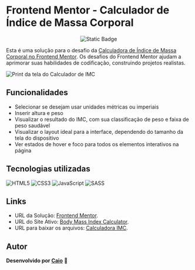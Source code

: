 # Frontend Mentor - Calculador de Índice de Massa Corporal

<p align="center">
     <img loading="lazy" alt="Static Badge" src="https://img.shields.io/badge/Status-Conclu%C3%ADdo-blue?style=for-the-badge">
</p>

Esta é uma solução para o desafio da [Calculadora de Índice de Massa Corporal no Frontend Mentor](https://www.frontendmentor.io/challenges/body-mass-index-calculator-brrBkfSz1T). Os desafios do Frontend Mentor ajudam a aprimorar suas habilidades de codificação, construindo projetos realistas.

![Print da tela do Calculador de IMC](https://github.com/caioikn/calculadora-imc/assets/28030999/6843ccea-cf7e-4570-9250-7075045285e1)

## Funcionalidades
- Selecionar se desejam usar unidades métricas ou imperiais
- Inserir altura e peso
- Visualizar o resultado do IMC, com sua classificação de peso e faixa de peso saudável
- Visualizar o layout ideal para a interface, dependendo do tamanho da tela do dispositivo
- Ver estados de hover e foco para todos os elementos interativos na página

## Tecnologias utilizadas
![HTML5](https://img.shields.io/badge/html5-%23E34F26.svg?style=for-the-badge&logo=html5&logoColor=white) ![CSS3](https://img.shields.io/badge/css3-%231572B6.svg?style=for-the-badge&logo=css3&logoColor=white) ![JavaScript](https://img.shields.io/badge/JavaScript-323330?style=for-the-badge&logo=javascript&logoColor=F7DF1E) ![SASS](https://img.shields.io/badge/SASS-hotpink.svg?style=for-the-badge&logo=SASS&logoColor=white) 

## Links
- URL da Solução: [Frontend Mentor](https://www.frontendmentor.io/solutions/body-mass-index-calculator-with-scss-and-javascript-FVsEuKkVrX).
- URL do Site Ativo: [Body Mass Index Calculator](https://calculadora-imc-three-bay.vercel.app/).
- URL para baixar os arquivos: [Calculadora IMC](https://github.com/caioikn/calculadora-imc/archive/main/calculadora-imc.zip).

## Autor
**Desenvolvido por [Caio](https://www.linkedin.com/in/caioikena/)** 💙
